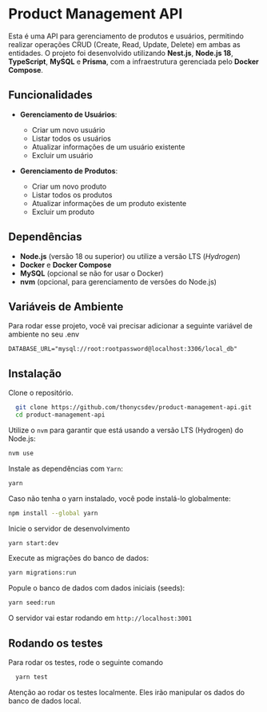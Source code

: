 # Product Management API

Esta é uma API para gerenciamento de produtos e usuários, permitindo realizar operações CRUD (Create, Read, Update, Delete) em ambas as entidades. O projeto foi desenvolvido utilizando **Nest.js**, **Node.js 18**, **TypeScript**, **MySQL** e **Prisma**, com a infraestrutura gerenciada pelo **Docker Compose**.


## Funcionalidades

- **Gerenciamento de Usuários**:
  - Criar um novo usuário
  - Listar todos os usuários
  - Atualizar informações de um usuário existente
  - Excluir um usuário

- **Gerenciamento de Produtos**:
  - Criar um novo produto
  - Listar todos os produtos
  - Atualizar informações de um produto existente
  - Excluir um produto





## Dependências
- **Node.js** (versão 18 ou superior) ou utilize a versão LTS (*Hydrogen*)
- **Docker** e **Docker Compose**
- **MySQL** (opcional se não for usar o Docker)
- **nvm** (opcional, para gerenciamento de versões do Node.js)
## Variáveis de Ambiente

Para rodar esse projeto, você vai precisar adicionar a seguinte variável de ambiente no seu .env

`DATABASE_URL="mysql://root:rootpassword@localhost:3306/local_db"`



## Instalação


Clone o repositório.

```bash
  git clone https://github.com/thonycsdev/product-management-api.git
  cd product-management-api
```
Utilize o `nvm` para garantir que está usando a versão LTS (Hydrogen) do Node.js:

```bash
nvm use
```
Instale as dependências com `Yarn`:
```bash
yarn
```
Caso não tenha o yarn instalado, você pode instalá-lo globalmente:
```bash
npm install --global yarn
```

Inicie o servidor de desenvolvimento
```bash
yarn start:dev
```

Execute as migrações do banco de dados:
```bash
yarn migrations:run
```
Popule o banco de dados com dados iniciais (seeds):
```bash
yarn seed:run
```

O servidor vai estar rodando em `http://localhost:3001`


## Rodando os testes

Para rodar os testes, rode o seguinte comando

```bash
  yarn test
```
Atenção ao rodar os testes localmente. Eles irão manipular os dados do banco de dados local.
